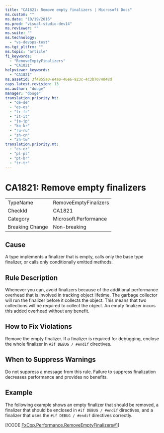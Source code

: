 ```yaml
---
title: "CA1821: Remove empty finalizers | Microsoft Docs"
ms.custom: ""
ms.date: "10/19/2016"
ms.prod: "visual-studio-dev14"
ms.reviewer: ""
ms.suite: ""
ms.technology: 
  - "vs-devops-test"
ms.tgt_pltfrm: ""
ms.topic: "article"
f1_keywords: 
  - "RemoveEmptyFinalizers"
  - "CA1821"
helpviewer_keywords: 
  - "CA1821"
ms.assetid: 3f4855a0-e4a0-46e6-923c-4c3b7074048d
caps.latest.revision: 13
ms.author: "douge"
manager: "douge"
translation.priority.ht: 
  - "de-de"
  - "es-es"
  - "fr-fr"
  - "it-it"
  - "ja-jp"
  - "ko-kr"
  - "ru-ru"
  - "zh-cn"
  - "zh-tw"
translation.priority.mt: 
  - "cs-cz"
  - "pl-pl"
  - "pt-br"
  - "tr-tr"
---
```

# CA1821: Remove empty finalizers
|||  
|-|-|  
|TypeName|RemoveEmptyFinalizers|  
|CheckId|CA1821|  
|Category|Microsoft.Performance|  
|Breaking Change|Non-breaking|  
  
## Cause  
 A type implements a finalizer that is empty, calls only the base type finalizer, or calls only conditionally emitted methods.  
  
## Rule Description  
 Whenever you can, avoid finalizers because of the additional performance overhead that is involved in tracking object lifetime. The garbage collector will run the finalizer before it collects the object. This means that two collections will be required to collect the object. An empty finalizer incurs this added overhead without any benefit.  
  
## How to Fix Violations  
 Remove the empty finalizer. If a finalizer is required for debugging, enclose the whole finalizer in `#if DEBUG / #endif` directives.  
  
## When to Suppress Warnings  
 Do not suppress a message from this rule. Failure to suppress finalization decreases performance and provides no benefits.  
  
## Example  
 The following example shows an empty finalizer that should be removed, a finalizer that should be enclosed in `#if DEBUG / #endif` directives, and a finalizer that uses the `#if DEBUG / #endif` directives correctly.  
  
 [!CODE [FxCop.Performance.RemoveEmptyFinalizers#1](../CodeSnippet/VS_Snippets_CodeAnalysis/FxCop.Performance.RemoveEmptyFinalizers#1)]